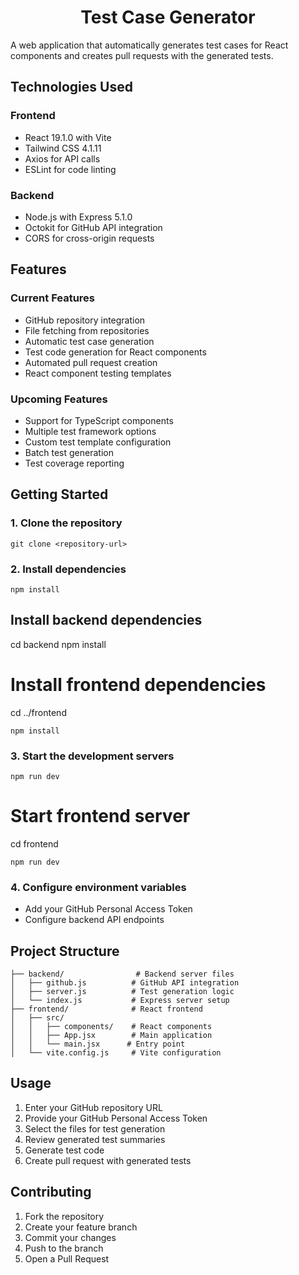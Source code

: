  <div align="center">
   
 # Test Case Generator

 </div>

A web application that automatically generates test cases for React components and creates pull requests with the generated tests.

## Technologies Used

### Frontend
- React 19.1.0 with Vite
- Tailwind CSS 4.1.11
- Axios for API calls
- ESLint for code linting

### Backend
- Node.js with Express 5.1.0
- Octokit for GitHub API integration
- CORS for cross-origin requests

## Features

### Current Features
- GitHub repository integration
- File fetching from repositories
- Automatic test case generation
- Test code generation for React components
- Automated pull request creation
- React component testing templates

### Upcoming Features
- Support for TypeScript components
- Multiple test framework options
- Custom test template configuration
- Batch test generation
- Test coverage reporting

## Getting Started

### 1. Clone the repository

```
git clone <repository-url>
```
### 2. Install dependencies
``` 
npm install 
```
## Install backend dependencies
cd backend
npm install

# Install frontend dependencies
cd ../frontend
```
npm install
```
### 3. Start the development servers
```
npm run dev
```

# Start frontend server
cd frontend
```
npm run dev
```

### 4. Configure environment variables
- Add your GitHub Personal Access Token
- Configure backend API endpoints

## Project Structure

```
├── backend/                # Backend server files
│   ├── github.js          # GitHub API integration
│   ├── server.js          # Test generation logic
│   └── index.js           # Express server setup
├── frontend/              # React frontend
│   ├── src/
│   │   ├── components/    # React components
│   │   ├── App.jsx        # Main application
│   │   └── main.jsx      # Entry point
│   └── vite.config.js     # Vite configuration
```

## Usage

1. Enter your GitHub repository URL
2. Provide your GitHub Personal Access Token
3. Select the files for test generation
4. Review generated test summaries
5. Generate test code
6. Create pull request with generated tests

## Contributing

1. Fork the repository
2. Create your feature branch
3. Commit your changes
4. Push to the branch
5. Open a Pull Request

 

